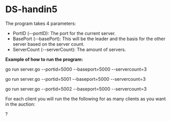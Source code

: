 # DS-handin5

The program takes 4 parameters:

- PortID (--portID): The port for the current server.
- BasePort (--basePort): This will be the leader and the basis for the other server based on the server count.
- ServerCount (--serverCount): The amount of servers.

**Example of how to run the program:**

go run server.go --portid=5000 --baseport=5000 --servercount=3

go run server.go --portid=5001 --baseport=5000 --servercount=3

go run server.go --portid=5002 --baseport=5000 --servercount=3

For each client you will run the the following for as many clients as you want in the auction:

?
